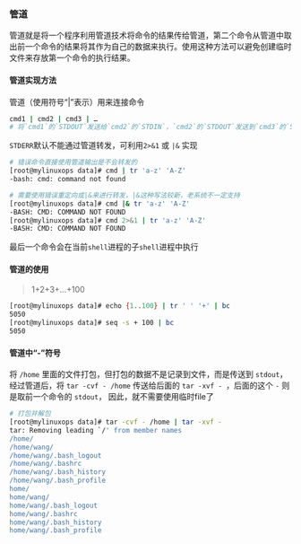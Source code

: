 ### 管道

管道就是将一个程序利用管道技术将命令的结果传给管道，第二个命令从管道中取出前一个命令的结果将其作为自己的数据来执行。使用这种方法可以避免创建临时文件来存放第一个命令的执行结果。

#### 管道实现方法

管道（使用符号“|”表示）用来连接命令

```bash
cmd1 | cmd2 | cmd3 | …
# 将`cmd1`的`STDOUT`发送给`cmd2`的`STDIN`，`cmd2`的`STDOUT`发送到`cmd3`的`STDIN`
```

`STDERR`默认不能通过管道转发，可利用`2>&1` 或 `|&` 实现

```bash
# 错误命令直接使用管道输出是不会转发的
[root@mylinuxops data]# cmd | tr 'a-z' 'A-Z'
-bash: cmd: command not found

# 需要使用错误重定向或|&来进行转发，|&这种写法较新，老系统不一定支持
[root@mylinuxops data]# cmd |& tr 'a-z' 'A-Z'  
-BASH: CMD: COMMAND NOT FOUND
[root@mylinuxops data]# cmd 2>&1 | tr 'a-z' 'A-Z'
-BASH: CMD: COMMAND NOT FOUND
```

最后一个命令会在当前`shell`进程的子`shell`进程中执行

#### 管道的使用

> 1+2+3+...+100

```bash
[root@mylinuxops data]# echo {1..100} | tr ' ' '+' | bc
5050
[root@mylinuxops data]# seq -s + 100 | bc
5050
```

#### 管道中“-”符号

将 `/home` 里面的文件打包，但打包的数据不是记录到文件，而是传送到 `stdout`， 经过管道后，将 `tar -cvf - /home` 传送给后面的 `tar -xvf - `，后面的这个 `-` 则是取前一个命令的 `stdout`， 因此，就不需要使用临时file了

```bash
# 打包并解包
[root@mylinuxops data]# tar -cvf - /home | tar -xvf -
tar: Removing leading `/' from member names
/home/
/home/wang/
/home/wang/.bash_logout
/home/wang/.bashrc
/home/wang/.bash_history
/home/wang/.bash_profile
home/
home/wang/
home/wang/.bash_logout
home/wang/.bashrc
home/wang/.bash_history
home/wang/.bash_profile
```

